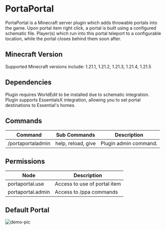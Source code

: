 # PortaPortal
PortaPortal is a Minecraft server plugin which adds throwable portals into the game. Upon portal item right click, a portal is built using a configured schematic file. Player(s) which run into this portal teleport to a configurable location, while the portal closes behind them soon after.

## Minecraft Version
Supported Minecraft versions include: 1.21.1, 1.21.2, 1.21.3, 1.21.4, 1.21.5

## Dependencies
Plugin requires WorldEdit to be installed due to schematic integration.
Plugin supports EssentialsX integration, allowing you to set portal destinations to Essential's homes.

## Commands
| Command           | Sub Commands       | Description           |
| ----------------- | ------------------ | --------------------- |
| /portaportaladmin | help, reload, give | Plugin admin command. |

## Permissions
| Node              | Description                  |
| ----------------- | ---------------------------- |
| portaportal.use   | Access to use of portal item |
| portaportal.admin | Access to /ppa commands      |

## Default Portal
![demo-pic](https://github.com/user-attachments/assets/04cf9a5d-725b-426b-92d8-03191a5bd4b0)
